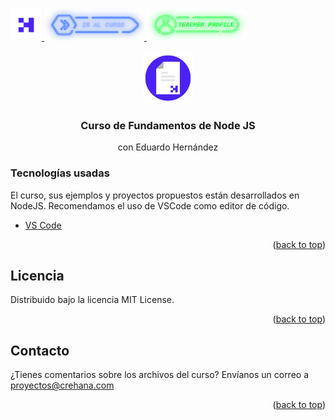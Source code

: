 <div id="top">
  <a href="https://www.crehana.com">
    <img src="images/logo.png" alt="Logo" width="50" height="50">
  </a>
  <a href="https://www.crehana.com/clases/v2/14400/detalle/">
    <img src="images/curso.png" alt="Logo" width="160" height="50">
  </a>
  <a href="https://www.linkedin.com/in/eduardo-hern%C3%A1ndez-568195a2/">
    <img src="images/teacher.png" alt="Logo" width="160" height="50">
  </a>
</div>

<!-- PROJECT LOGO -->
<br />
<div align="center">
  <a href="https://github.com/crehana-studentxp/nodejs_fundamentos-eduardo_hernandez">
    <img src="images/project.png" alt="Logo" width="80" height="80">
  </a>

  <h3 align="center">Curso de Fundamentos de Node JS</h3>
  <p align="center">con Eduardo Hernández</h3> 
</div>

### Tecnologías usadas

El curso, sus ejemplos y proyectos propuestos están desarrollados en NodeJS.
Recomendamos el uso de VSCode como editor de código.

* [VS Code](https://code.visualstudio.com)

<p align="right">(<a href="#top">back to top</a>)</p>

<!-- LICENSE -->
## Licencia

Distribuido bajo la licencia MIT License. 

<p align="right">(<a href="#top">back to top</a>)</p>

<!-- CONTACT -->
## Contacto

¿Tienes comentarios sobre los archivos del curso? Envíanos un correo a proyectos@crehana.com

<p align="right">(<a href="#top">back to top</a>)</p>
